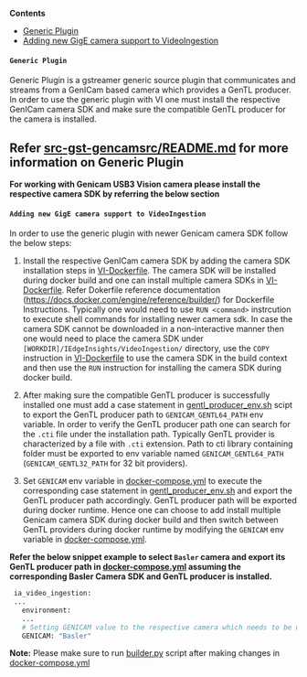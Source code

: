 **Contents**

- [Generic Plugin](#generic-plugin)
- [Adding new GigE camera support to VideoIngestion](#adding-new-gige-camera-support-to-videoingestion)

#### `Generic Plugin`

Generic Plugin is a gstreamer generic source plugin that communicates and streams from a GenICam based camera which provides a GenTL producer. In order to use
the generic plugin with VI one must install the respective GenICam camera SDK and make sure the compatible GenTL producer for the camera is installed.

**Refer [src-gst-gencamsrc/README.md](../src-gst-gencamsrc/README.md) for more information on Generic Plugin**
 ----

**For working with Genicam USB3 Vision camera please install the respective camera SDK by referring the below section**

#### `Adding new GigE camera support to VideoIngestion`

In order to use the generic plugin with newer Genicam camera SDK follow the below steps:

1. Install the respective GenICam camera SDK by adding the camera SDK installation steps in [VI-Dockerfile](../Dockerfile). The camera SDK will be installed during docker build and one can install multiple camera SDKs in [VI-Dockerfile](../Dockerfile). Refer Dokerfile reference documentation (<https://docs.docker.com/engine/reference/builder/>) for Dockerfile Instructions. Typically one would need to use `RUN <command>` instrcution to execute shell commands for installing newer camera sdk. In case the camera SDK cannot be downloaded in a non-interactive manner then one would need to place the camera SDK under `[WORKDIR]/IEdgeInsights/VideoIngestion/` directory, use the `COPY` instruction in [VI-Dockerfile](../Dockerfile) to use the camera SDK in the build context and then use the `RUN` instruction for installing the camera SDK during docker build.

2. After making sure the compatible GenTL producer is successfully installed one must add a case statement in [gentl_producer_env.sh](../gentl_producer_env.sh) scipt to export the GenTL producer path to `GENICAM_GENTL64_PATH` env variable. In order to verify the GenTL producer path one can search for the `.cti` file under the installation path. Typically GenTL provider is characterized by a file with `.cti` extension. Path to cti library containing folder must be exported to env variable named `GENICAM_GENTL64_PATH` (`GENICAM_GENTL32_PATH` for 32 bit providers).

3. Set `GENICAM` env variable in [docker-compose.yml](../docker-compose.yml) to execute the corresponding case statement in [gentl_producer_env.sh](../gentl_producer_env.sh) and export the GenTL producer path accordingly. GenTL producer path will be exported during docker runtime. Hence one can choose to add install multiple Genicam camera SDK during docker build and then switch between GenTL providers during docker runtime by modifying the `GENICAM` env variable in [docker-compose.yml](../docker-compose.yml).

**Refer the below snippet example to select `Basler` camera and export its GenTL producer path in [docker-compose.yml](../docker-compose.yml) assuming the corresponding Basler Camera SDK and GenTL producer is installed.**

```bash
 ia_video_ingestion:
 ...
   environment:
   ...
   # Setting GENICAM value to the respective camera which needs to be used
   GENICAM: "Basler"
```

**Note:** Please make sure to run [builder.py](https://github.com/open-edge-insights/eii-core/blob/master/build/builder.py) script after making changes in [docker-compose.yml](../docker-compose.yml)
